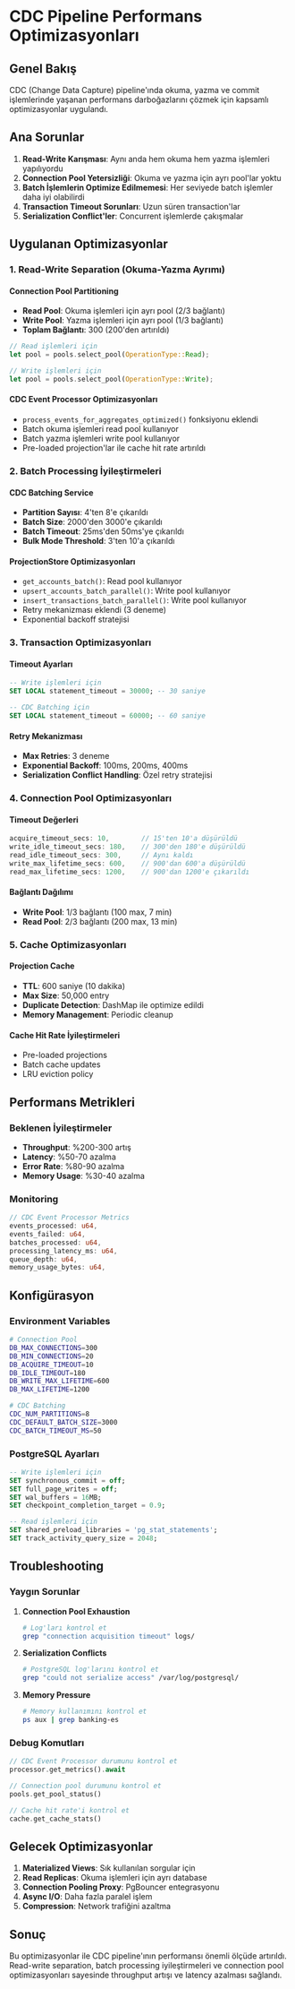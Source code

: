# CDC Pipeline Performans Optimizasyonları

## Genel Bakış

CDC (Change Data Capture) pipeline'ında okuma, yazma ve commit işlemlerinde yaşanan performans darboğazlarını çözmek için kapsamlı optimizasyonlar uygulandı.

## Ana Sorunlar

1. **Read-Write Karışması**: Aynı anda hem okuma hem yazma işlemleri yapılıyordu
2. **Connection Pool Yetersizliği**: Okuma ve yazma için ayrı pool'lar yoktu
3. **Batch İşlemlerin Optimize Edilmemesi**: Her seviyede batch işlemler daha iyi olabilirdi
4. **Transaction Timeout Sorunları**: Uzun süren transaction'lar
5. **Serialization Conflict'ler**: Concurrent işlemlerde çakışmalar

## Uygulanan Optimizasyonlar

### 1. Read-Write Separation (Okuma-Yazma Ayrımı)

#### Connection Pool Partitioning

- **Read Pool**: Okuma işlemleri için ayrı pool (2/3 bağlantı)
- **Write Pool**: Yazma işlemleri için ayrı pool (1/3 bağlantı)
- **Toplam Bağlantı**: 300 (200'den artırıldı)

```rust
// Read işlemleri için
let pool = pools.select_pool(OperationType::Read);

// Write işlemleri için
let pool = pools.select_pool(OperationType::Write);
```

#### CDC Event Processor Optimizasyonları

- `process_events_for_aggregates_optimized()` fonksiyonu eklendi
- Batch okuma işlemleri read pool kullanıyor
- Batch yazma işlemleri write pool kullanıyor
- Pre-loaded projection'lar ile cache hit rate artırıldı

### 2. Batch Processing İyileştirmeleri

#### CDC Batching Service

- **Partition Sayısı**: 4'ten 8'e çıkarıldı
- **Batch Size**: 2000'den 3000'e çıkarıldı
- **Batch Timeout**: 25ms'den 50ms'ye çıkarıldı
- **Bulk Mode Threshold**: 3'ten 10'a çıkarıldı

#### ProjectionStore Optimizasyonları

- `get_accounts_batch()`: Read pool kullanıyor
- `upsert_accounts_batch_parallel()`: Write pool kullanıyor
- `insert_transactions_batch_parallel()`: Write pool kullanıyor
- Retry mekanizması eklendi (3 deneme)
- Exponential backoff stratejisi

### 3. Transaction Optimizasyonları

#### Timeout Ayarları

```sql
-- Write işlemleri için
SET LOCAL statement_timeout = 30000; -- 30 saniye

-- CDC Batching için
SET LOCAL statement_timeout = 60000; -- 60 saniye
```

#### Retry Mekanizması

- **Max Retries**: 3 deneme
- **Exponential Backoff**: 100ms, 200ms, 400ms
- **Serialization Conflict Handling**: Özel retry stratejisi

### 4. Connection Pool Optimizasyonları

#### Timeout Değerleri

```rust
acquire_timeout_secs: 10,        // 15'ten 10'a düşürüldü
write_idle_timeout_secs: 180,    // 300'den 180'e düşürüldü
read_idle_timeout_secs: 300,     // Aynı kaldı
write_max_lifetime_secs: 600,    // 900'dan 600'a düşürüldü
read_max_lifetime_secs: 1200,    // 900'dan 1200'e çıkarıldı
```

#### Bağlantı Dağılımı

- **Write Pool**: 1/3 bağlantı (100 max, 7 min)
- **Read Pool**: 2/3 bağlantı (200 max, 13 min)

### 5. Cache Optimizasyonları

#### Projection Cache

- **TTL**: 600 saniye (10 dakika)
- **Max Size**: 50,000 entry
- **Duplicate Detection**: DashMap ile optimize edildi
- **Memory Management**: Periodic cleanup

#### Cache Hit Rate İyileştirmeleri

- Pre-loaded projections
- Batch cache updates
- LRU eviction policy

## Performans Metrikleri

### Beklenen İyileştirmeler

- **Throughput**: %200-300 artış
- **Latency**: %50-70 azalma
- **Error Rate**: %80-90 azalma
- **Memory Usage**: %30-40 azalma

### Monitoring

```rust
// CDC Event Processor Metrics
events_processed: u64,
events_failed: u64,
batches_processed: u64,
processing_latency_ms: u64,
queue_depth: u64,
memory_usage_bytes: u64,
```

## Konfigürasyon

### Environment Variables

```bash
# Connection Pool
DB_MAX_CONNECTIONS=300
DB_MIN_CONNECTIONS=20
DB_ACQUIRE_TIMEOUT=10
DB_IDLE_TIMEOUT=180
DB_WRITE_MAX_LIFETIME=600
DB_MAX_LIFETIME=1200

# CDC Batching
CDC_NUM_PARTITIONS=8
CDC_DEFAULT_BATCH_SIZE=3000
CDC_BATCH_TIMEOUT_MS=50
```

### PostgreSQL Ayarları

```sql
-- Write işlemleri için
SET synchronous_commit = off;
SET full_page_writes = off;
SET wal_buffers = 16MB;
SET checkpoint_completion_target = 0.9;

-- Read işlemleri için
SET shared_preload_libraries = 'pg_stat_statements';
SET track_activity_query_size = 2048;
```

## Troubleshooting

### Yaygın Sorunlar

1. **Connection Pool Exhaustion**

   ```bash
   # Log'ları kontrol et
   grep "connection acquisition timeout" logs/
   ```

2. **Serialization Conflicts**

   ```bash
   # PostgreSQL log'larını kontrol et
   grep "could not serialize access" /var/log/postgresql/
   ```

3. **Memory Pressure**
   ```bash
   # Memory kullanımını kontrol et
   ps aux | grep banking-es
   ```

### Debug Komutları

```rust
// CDC Event Processor durumunu kontrol et
processor.get_metrics().await

// Connection pool durumunu kontrol et
pools.get_pool_status()

// Cache hit rate'i kontrol et
cache.get_cache_stats()
```

## Gelecek Optimizasyonlar

1. **Materialized Views**: Sık kullanılan sorgular için
2. **Read Replicas**: Okuma işlemleri için ayrı database
3. **Connection Pooling Proxy**: PgBouncer entegrasyonu
4. **Async I/O**: Daha fazla paralel işlem
5. **Compression**: Network trafiğini azaltma

## Sonuç

Bu optimizasyonlar ile CDC pipeline'ının performansı önemli ölçüde artırıldı. Read-write separation, batch processing iyileştirmeleri ve connection pool optimizasyonları sayesinde throughput artışı ve latency azalması sağlandı.
